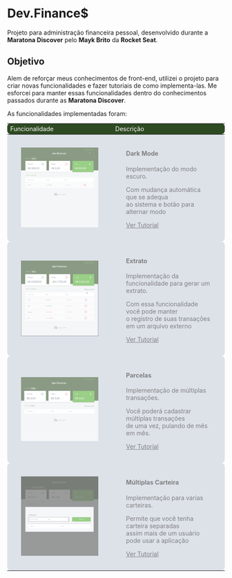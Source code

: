 # Dev.Finance$

Projeto para administração financeira pessoal, desenvolvido durante a **Maratona Discover** pelo **Mayk Brito** da **Rocket Seat**.

## Objetivo

Alem de reforçar meus conhecimentos de front-end, utilizei o projeto para criar novas funcionalidades e fazer tutoriais de como implementa-las.
Me esforcei para manter essas funcionalidades dentro do conhecimentos passados durante as **Maratona Discover**.

As funcionalidades implementadas foram:

<div xmlns="http://www.w3.org/1999/xhtml">
  <style>
    table tr th:first-child,
    table tr td:first-child {
      border-radius: 0.50rem 0 0 0.50rem;
    }
    table tr th:last-child,
    table tr td:last-child {
      border-radius: 0 0.50rem 0.50rem 0;
    }
    table thead span{
      color:#FFF;
    }
    table thead th {
      background: #2d4a22;
      font-weight: normal;
      text-align: left;
    }
    table tbody td {
      background: #c3ccda;
      padding: 1rem 2rem;
    }
    table tbody tr {
      opacity: 0.55;
    }
    table tbody tr:hover {
      opacity: 1;
    }
  </style>
  <table id="wallets-table">
    <thead>
      <tr>
        <th><span>Funcionalidade</span></th>
        <th><span>Descrição</span></th>
      </tr>
    </thead>
    <tbody>
      <tr>
        <td>
          <img width="420px" src="./docs/assets/dark_mode.gif">
        </td>
        <td>
        <h4>Dark Mode</h4>
        <p>Implementação do modo escuro.<p>
        <span>Com mudança automática que se adequa</span></br>
        <span>ao sistema e botão para alternar modo</span></br>
        <p>
          <a href="./docs/dark_mode_tutorial.md">Ver Tutorial</a>
        </p>
        </td>
      </tr>
      <tr>
        <td>
          <img width="420px" src="./docs/assets/extract.gif">
        </td>
        <td>
        <h4>Extrato</h4>
        <p>Implementação da funcionalidade para gerar um extrato.<p>
        <span>Com essa funcionalidade você pode manter</span></br>
        <span>o registro de suas transações em um arquivo externo </span></br>
        <p>
          <a href="./docs/extract.md">Ver Tutorial</a>
        </p>
        </td>
      </tr>
      <tr>
        <td>
          <img width="420px" src="./docs/assets/plots.gif">
        </td>
        <td>
        <h4>Parcelas</h4>
        <p>Implementação de múltiplas transações.<p>
        <span>Você poderá cadastrar múltiplas transações</span></br>
        <span>de uma vez, pulando de mês em mês.</span></br>
        <p>
          <a href="./docs/dark_mode_tutorial.md">Ver Tutorial</a>
        </p>
        </td>
      </tr>
      <tr>
        <td>
          <img width="420px" src="./docs/assets/wallet_test.gif">
        </td>
        <td>
        <h4>Múltiplas Carteira</h4>
        <p>Implementação para varias carteiras.<p>
        <span>Permite que você tenha carteira separadas</span></br>
        <span>assim mais de um usuário pode usar a aplicação</span></br>
        <p>
          <a href="./docs/wallets_tutorial.md">Ver Tutorial</a>
        </p>
        </td>
      </tr>
    </tbody>
  </table>
</div>
